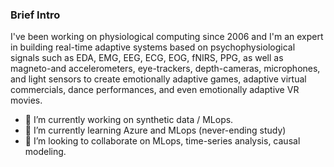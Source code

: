 ### Brief Intro

I've been working on physiological computing since 2006 and I'm an expert in building real-time adaptive systems based on psychophysiological signals such as EDA, EMG, EEG, ECG, EOG, fNIRS, PPG, as well as magneto-and accelerometers, eye-trackers, depth-cameras, microphones, and light sensors to create
emotionally adaptive games, adaptive virtual commercials, dance performances, and even emotionally adaptive VR movies.

- 🔭 I’m currently working on synthetic data / MLops.
- 🌱 I’m currently learning Azure and MLops (never-ending study)
- 👯 I’m looking to collaborate on MLops, time-series analysis, causal modeling.

